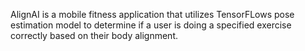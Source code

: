 AlignAI is a mobile fitness application that utilizes TensorFLows pose estimation model to determine if a user is doing a specified exercise correctly based on their body alignment.

